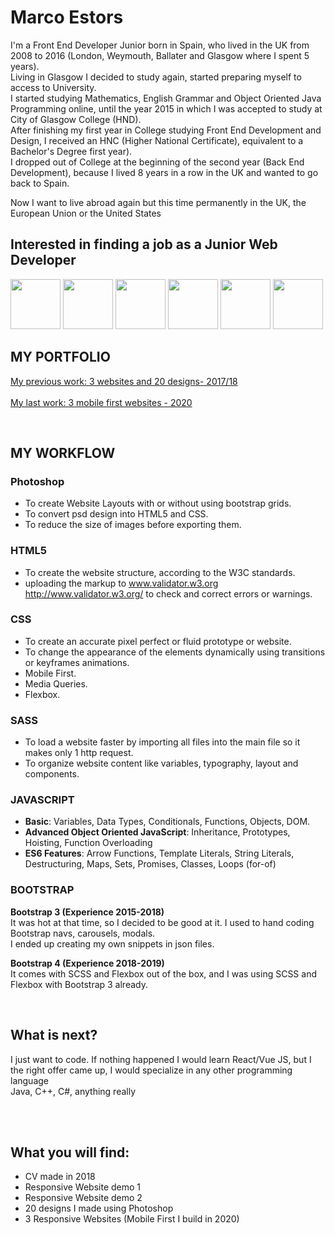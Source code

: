 # Marco Estors 
I'm a Front End Developer Junior born in Spain, who lived in the UK from 2008 to 2016 (London, Weymouth, Ballater and Glasgow where I spent 5 years).<br>
Living in Glasgow I decided to study again, started preparing myself to access to University. <br>
I started studying Mathematics, English Grammar and Object Oriented Java Programming online, until the year 2015 in which I was accepted to study at City of Glasgow College (HND). <br>
After finishing my first year in College studying Front End Development and Design, I received an HNC (Higher National Certificate), equivalent to a Bachelor's Degree first year). <br> 
I dropped out of College at the beginning of the second year (Back End Development), because I lived 8 years in a row in the UK and wanted to go back to Spain. <br>

Now I want to live abroad again but this time permanently in the UK, the European Union or the United States


<!--
# Marco Estors
I'm a Front End Developer Junior born in Spain.
While living in Glasgow, I decided to study again. My First course about programming was: M250 - Object-Oriented Java Programming (Open University). It was great, and I learnt a lot. objects, classes, setters, getters, abstract classes, interfaces... I was really into it. <br> I was also studying online courses to become an Oracle Certified Professional Java Developer. <br>
I switched to JavaScript, and I went to College in Glasgow. (HND Interactive Media - Web Development) 
I dropped out of the second year, but I got the HNC Web Development Certificate. 
<!-- ========================================================================================================== -->

## Interested in finding a job as a Junior Web Developer 
<img src="https://github.com/marcofrontend/assets/blob/main/photoshop-marco-icon.png" width="80" /> <img src="https://github.com/marcofrontend/assets/blob/main/html-marco-icon.png" width="80" /> <img src="https://github.com/marcofrontend/assets/blob/main/css-marco-icon.png" width="80" /> <img src="https://github.com/marcofrontend/assets/blob/main/sass-marco-icon.png" width="80" /> <img src="https://github.com/marcofrontend/assets/blob/main/js-marco-icon.png" width="80" /> <img src="https://github.com/marcofrontend/assets/blob/main/bootstrap-marco-icon.png" width="80" />

## MY PORTFOLIO  
[My previous work: 3 websites and 20 designs- 2017/18](http://www.nike.com)  <br>  
[My last work: 3 mobile first websites - 2020](http://www.nike.com)  <br>

<br>

## MY WORKFLOW

### Photoshop

* To create Website Layouts with or without using bootstrap grids.
* To convert psd design into HTML5 and CSS. <br> 
* To reduce the size of images before exporting them. <br>

### HTML5 
* To create the website structure, according to the W3C standards.
* uploading the markup to  www.validator.w3.org http://www.validator.w3.org/ to check and correct errors or warnings. 

### CSS
* To create an accurate pixel perfect or fluid prototype or website.
* To change the appearance of the elements dynamically using transitions or keyframes animations. 
* Mobile First.
* Media Queries. 
* Flexbox.

### SASS  
* To load a website faster by importing all files into the main file  so it makes only 1 http request. 
* To organize website content like variables, typography, layout and components.

### JAVASCRIPT 
* **Basic**: Variables, Data Types, Conditionals, Functions, Objects, DOM.
* **Advanced Object Oriented JavaScript**: Inheritance, Prototypes, Hoisting, Function Overloading
* **ES6 Features**: Arrow Functions, Template Literals, String Literals, Destructuring, Maps, Sets, Promises,
  Classes, Loops (for-of)



<!--
### JAVASCRIPT 
* **DOM Manipulation**: I don't use JQuery anymore, it can be done with Vanilla JS
* **Advanced Object Oriented JavaScript**: Literal Objects, Functions, Arrays
* **ES6 Features**: Arrow Functions, Template Literals, String Literals, Destructuring, Maps, Sets, Promises, <br> 
Prototypes, Inheritance, Classes, Loops (forEach, for-in, for-of)
-->
  
### BOOTSTRAP
**Bootstrap 3 (Experience 2015-2018)**  <br>
It was hot at that time, so I decided to be good at it. I used to hand coding Bootstrap navs, carousels, modals. <br>
I ended up creating my own snippets in json files. <br>

**Bootstrap 4 (Experience 2018-2019)** <br> 
It comes with SCSS and Flexbox out of the box, and I was using SCSS and Flexbox with Bootstrap 3 already. 

<br>

## What is next?
I just want to code.
If nothing happened I would learn React/Vue JS, but I the right offer came up, I would specialize in any other programming language <br> 
Java, C++, C#, anything really

<br>
<br>

## What you will find:
- CV made in 2018
- Responsive Website demo 1
- Responsive Website demo 2
- 20 designs I made using Photoshop
- 3 Responsive Websites (Mobile First I build in 2020)








